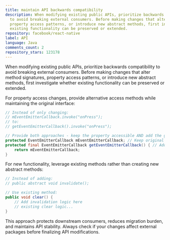 ```yaml
---
title: maintain API backwards compatibility
description: When modifying existing public APIs, prioritize backwards compatibility
  to avoid breaking external consumers. Before making changes that alter method signatures,
  property access patterns, or introduce new abstract methods, first investigate whether
  existing functionality can be preserved or extended.
repository: facebook/react-native
label: API
language: Java
comments_count: 2
repository_stars: 123178
---
```


When modifying existing public APIs, prioritize backwards compatibility to avoid breaking external consumers. Before making changes that alter method signatures, property access patterns, or introduce new abstract methods, first investigate whether existing functionality can be preserved or extended.

For property access changes, provide alternative access methods while maintaining the original interface:
```java
// Instead of only changing:
// mEventEmitterCallback.invoke("onPress"); 
// to:
// getEventEmitterCallback().invoke("onPress");

// Provide both approaches - keep the property accessible AND add the getter
protected EventEmitterCallback mEventEmitterCallback; // Keep original
protected final EventEmitterCallback getEventEmitterCallback() { // Add new getter
    return mEventEmitterCallback;
}
```

For new functionality, leverage existing methods rather than creating new abstract methods:
```java
// Instead of adding:
// public abstract void invalidate();

// Use existing method:
public void clear() {
    // Add invalidation logic here
    // existing clear logic...
}
```

This approach protects downstream consumers, reduces migration burden, and maintains API stability. Always check if your changes affect external packages before finalizing API modifications.
